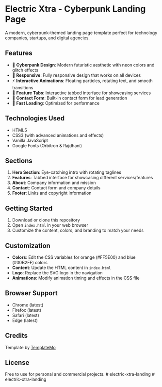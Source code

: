 # Electric Xtra - Cyberpunk Landing Page

A modern, cyberpunk-themed landing page template perfect for technology companies, startups, and digital agencies.

## Features

- 🎨 **Cyberpunk Design**: Modern futuristic aesthetic with neon colors and glitch effects
- 📱 **Responsive**: Fully responsive design that works on all devices
- ⚡ **Interactive Animations**: Floating particles, rotating text, and smooth transitions
- 🎯 **Feature Tabs**: Interactive tabbed interface for showcasing services
- 📧 **Contact Form**: Built-in contact form for lead generation
- 🚀 **Fast Loading**: Optimized for performance

## Technologies Used

- HTML5
- CSS3 (with advanced animations and effects)
- Vanilla JavaScript
- Google Fonts (Orbitron & Rajdhani)

## Sections

1. **Hero Section**: Eye-catching intro with rotating taglines
2. **Features**: Tabbed interface for showcasing different services/features
3. **About**: Company information and mission
4. **Contact**: Contact form and company details
5. **Footer**: Links and copyright information

## Getting Started

1. Download or clone this repository
2. Open `index.html` in your web browser
3. Customize the content, colors, and branding to match your needs

## Customization

- **Colors**: Edit the CSS variables for orange (#FF5E00) and blue (#00B2FF) colors
- **Content**: Update the HTML content in `index.html`
- **Logo**: Replace the SVG logo in the navigation
- **Animations**: Modify animation timing and effects in the CSS file

## Browser Support

- Chrome (latest)
- Firefox (latest)
- Safari (latest)
- Edge (latest)

## Credits

Template by [TemplateMo](https://templatemo.com/tm-596-electric-xtra)

## License

Free to use for personal and commercial projects.
#   e l e c t r i c - x t r a - l a n d i n g  
 #   e l e c t r i c - x t r a - l a n d i n g  
 